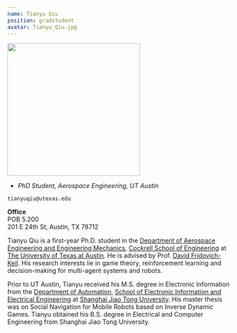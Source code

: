 ```yaml
---
name: Tianyu Qiu
position: gradstudent
avatar: Tianyu_Qiu.jpg
---
```


<img width="300" src="{{site.baseurl}}/images/people/{{page.avatar}}" data-action="zoom">

- _PhD Student, Aerospace Engineering, UT Austin_<br>

<i class="fa fa-envelope-o"></i> `tianyuqiu@utexas.edu`<br>

**Office**<br>
POB 5.200<br>
201 E 24th St,
Austin, TX 78712

Tianyu Qiu is a first-year Ph.D. student in the [Department of Aerospace Engineering and Engineering Mechanics](https://www.ae.utexas.edu/), [Cockrell School of Engineering](https://cockrell.utexas.edu/) at [The University of Texas at Austin](https://www.utexas.edu/). He is advised by Prof. [David Fridovich-Keil](https://dfridovi.github.io/). His research interests lie in game theory, reinforcement learning and decision-making for multi-agent systems and robots.

Prior to UT Austin, Tianyu received his M.S. degree in Electronic Information from the [Department of Automation](https://automation.sjtu.edu.cn/), [School of Electronic Information and Electrical Engineering](https://www.seiee.sjtu.edu.cn/) at [Shanghai Jiao Tong University](https://www.sjtu.edu.cn/). His master thesis was on Social Navigation for Mobile Robots based on Inverse Dynamic Games. Tianyu obtained his B.S. degree in Electrical and Computer Engineering from Shanghai Jiao Tong University.